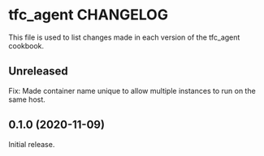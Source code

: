 # tfc_agent CHANGELOG

This file is used to list changes made in each version of the tfc_agent cookbook.

## Unreleased

Fix: Made container name unique to allow multiple instances to run on the same host.

## 0.1.0 (2020-11-09)

Initial release.
